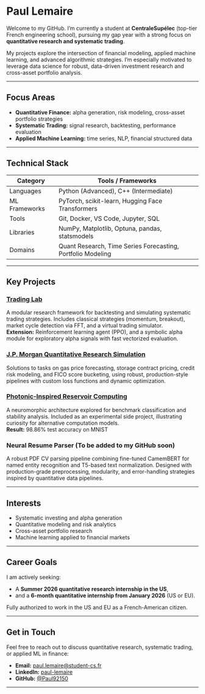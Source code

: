 # Paul Lemaire

Welcome to my GitHub. I’m currently a student at **CentraleSupélec** (top-tier French engineering school), pursuing my gap year with a strong focus on **quantitative research and systematic trading**.  

My projects explore the intersection of financial modeling, applied machine learning, and advanced algorithmic strategies. I’m especially motivated to leverage data science for robust, data-driven investment research and cross-asset portfolio analysis.

---

## Focus Areas

- **Quantitative Finance:** alpha generation, risk modeling, cross-asset portfolio strategies  
- **Systematic Trading:** signal research, backtesting, performance evaluation  
- **Applied Machine Learning:** time series, NLP, financial structured data

---

## Technical Stack

| Category        | Tools / Frameworks                                             |
|-----------------|----------------------------------------------------------------|
| Languages       | Python (Advanced), C++ (Intermediate)                          |
| ML Frameworks   | PyTorch, scikit-learn, Hugging Face Transformers               |
| Tools           | Git, Docker, VS Code, Jupyter, SQL                             |
| Libraries       | NumPy, Matplotlib, Optuna, pandas, statsmodels                 |
| Domains         | Quant Research, Time Series Forecasting, Portfolio Modeling    |

---

## Key Projects

### [Trading Lab](https://github.com/Paul92150/trading-lab)
A modular research framework for backtesting and simulating systematic trading strategies. Includes classical strategies (momentum, breakout), market cycle detection via FFT, and a virtual trading simulator.  
**Extension:** Reinforcement learning agent (PPO), and a symbolic alpha module for exploratory alpha signals with fast vectorized evaluation.

### [J.P. Morgan Quantitative Research Simulation](https://github.com/Paul92150/jpmorgan-quant-sim)
Solutions to tasks on gas price forecasting, storage contract pricing, credit risk modeling, and FICO score bucketing, using robust, production-style pipelines with custom loss functions and dynamic optimization.

### [Photonic-Inspired Reservoir Computing](https://github.com/Paul92150/photonic-reservoir)
A neuromorphic architecture explored for benchmark classification and stability analysis. Included as an experimental side project, illustrating curiosity for alternative computation models.  
**Result:** 98.86% test accuracy on MNIST

### Neural Resume Parser (To be added to my GitHub soon)
A robust PDF CV parsing pipeline combining fine-tuned CamemBERT for named entity recognition and T5-based text normalization. Designed with production-grade preprocessing, modularity, and error-handling strategies inspired by quantitative data pipelines.

---

## Interests

- Systematic investing and alpha generation
- Quantitative modeling and risk analytics
- Cross-asset portfolio research
- Machine learning applied to financial markets

---

## Career Goals

I am actively seeking:

- A **Summer 2026 quantitative research internship in the US**,  
- and a **6-month quantitative internship from January 2026** (US or EU).  

Fully authorized to work in the US and EU as a French-American citizen.

---

## Get in Touch

Feel free to reach out to discuss quantitative research, systematic trading, or applied ML in finance:

- **Email:** paul.lemaire@student-cs.fr  
- **LinkedIn:** [paul-lemaire](https://www.linkedin.com/in/paul-lemaire-aa0369289)  
- **GitHub:** [@Paul92150](https://github.com/Paul92150)

---
